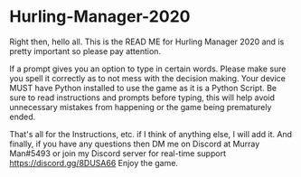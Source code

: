 # Hurling-Manager-2020
Right then, hello all. This is the READ ME for Hurling Manager 2020 and is pretty important so please pay attention.

If a prompt gives you an option to type in certain words. Please make sure you spell it correctly as to not mess with the decision making.
Your device MUST have Python installed to use the game as it is a Python Script.
Be sure to read instructions and prompts before typing, this will help avoid unnecessary mistakes from happening or the game being prematurely ended.

That's all for the Instructions, etc. if I think of anything else, I will add it.
And finally, if you have any questions then DM me on Discord at Murray Man#5493 or join my Discord server for real-time support https://discord.gg/8DUSA66
Enjoy the game.
